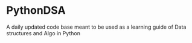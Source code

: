 # PythonDSA
A daily updated code base meant to be used as a learning guide of Data structures and Algo in Python
